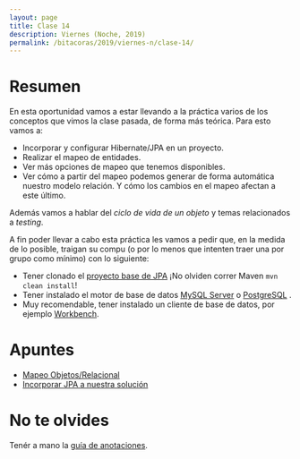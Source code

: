 ```yaml
---
layout: page
title: Clase 14
description: Viernes (Noche, 2019)
permalink: /bitacoras/2019/viernes-n/clase-14/
---
```


# Resumen
En esta oportunidad vamos a estar llevando a la práctica varios de los conceptos que vimos la clase pasada, de forma más teórica. Para esto vamos a:

- Incorporar y configurar Hibernate/JPA en un proyecto.
- Realizar el mapeo de entidades.
- Ver más opciones de mapeo que tenemos disponibles.
- Ver cómo a partir del mapeo podemos generar de forma automática nuestro modelo relación. Y cómo los cambios en el mapeo afectan a este último.  

Además vamos a hablar del _ciclo de vida de un objeto_ y temas relacionados a _testing_.

A fin poder llevar a cabo  esta práctica les vamos a pedir que, en la medida de lo posible, traigan su compu (o por lo menos que intenten traer una por grupo como mínimo) con lo siguiente:
- Tener clonado el [proyecto base de JPA](https://github.com/dds-utn/jpa-proof-of-concept-template) ¡No olviden correr Maven `mvn clean install`!
- Tener instalado el motor de base de datos [MySQL Server](https://dev.mysql.com/downloads/mysql/) o [PostgreSQL](https://www.postgresql.org/download/) .
- Muy recomendable, tener instalado un cliente de base de datos, por ejemplo [Workbench](https://dev.mysql.com/downloads/workbench/).

# Apuntes
- [Mapeo Objetos/Relacional](https://docs.google.com/document/d/1YLmp9vMnSzKg2emt3Bx564Tf1CLalShPc98Z8nCoi7s/edit)
- [Incorporar JPA a nuestra solución](https://docs.google.com/document/d/1dYvrVLRbFE9qwuKj5biz9oRBaRzj-K6ujIKOXNan02s/edit?ts=57e1f2b8#heading=h.kkyach7i1h8n)


# No te olvides
Tenér a mano la [guía de anotaciones](https://docs.google.com/document/d/1jWtehhVCFYECKvpdcCxnEgWZFCv2fR2WPyUJSoiX3II/edit#heading=h.r09lefmcufkn).